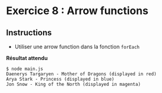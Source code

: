# Exercice 8 : Arrow functions

## Instructions

* Utiliser une arrow function dans la fonction `forEach`

**Résultat attendu**

```
$ node main.js
Daenerys Targaryen - Mother of Dragons (displayed in red)
Arya Stark - Princess (displayed in blue)
Jon Snow - King of the North (displayed in magenta)
```
